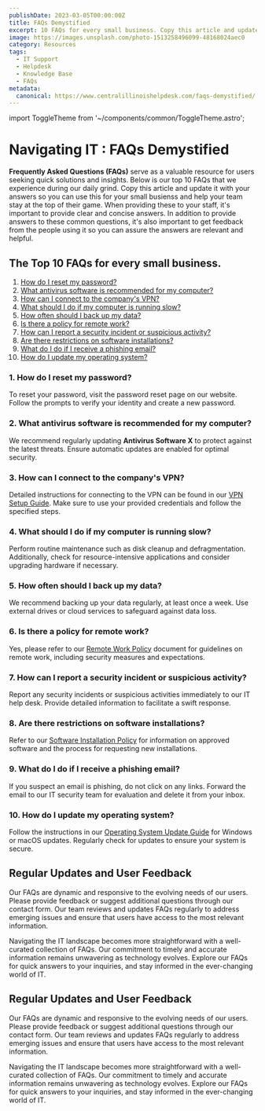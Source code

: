 ```yaml
---
publishDate: 2023-03-05T00:00:00Z
title: FAQs Demystified
excerpt: 10 FAQs for every small business. Copy this article and update it with your answers so you can use this for your busienss and help your team stay at the top of their game.
image: https://images.unsplash.com/photo-1513258496099-48168024aec0
category: Resources
tags:
  - IT Support
  - Helpdesk
  - Knowledge Base
  - FAQs
metadata:
  canonical: https://www.centralillinoishelpdesk.com/faqs-demystified/
---
```


import ToggleTheme from '~/components/common/ToggleTheme.astro';

# Navigating IT : FAQs Demystified

**Frequently Asked Questions (FAQs)** serve as a valuable resource for users seeking quick solutions and insights. Below is our top 10 FAQs that we experience during our daily grind. Copy this article and update it with your answers so you can use this for your small busienss and help your team stay at the top of their game. When providing these to your staff, it's important to provide clear and concise answers. In addition to provide answers to these common questions, it's also important to get feedback from the people using it so you can assure the answers are relevant and helpful.

## The Top 10 FAQs for every small business.

1. [How do I reset my password?](#1-how-do-i-reset-my-password)
2. [What antivirus software is recommended for my computer?](#2-what-antivirus-software-is-recommended-for-my-computer)
3. [How can I connect to the company's VPN?](#3-how-can-i-connect-to-the-companys-vpn)
4. [What should I do if my computer is running slow?](#4-what-should-i-do-if-my-computer-is-running-slow)
5. [How often should I back up my data?](#5-how-often-should-i-back-up-my-data)
6. [Is there a policy for remote work?](#6-is-there-a-policy-for-remote-work)
7. [How can I report a security incident or suspicious activity?](#7-how-can-i-report-a-security-incident-or-suspicious-activity)
8. [Are there restrictions on software installations?](#8-are-there-restrictions-on-software-installations)
9. [What do I do if I receive a phishing email?](#9-what-do-i-do-if-i-receive-a-phishing-email)
10. [How do I update my operating system?](#10-how-do-i-update-my-operating-system)

### 1. How do I reset my password?

To reset your password, visit the password reset page on our website. Follow the prompts to verify your identity and create a new password.

### 2. What antivirus software is recommended for my computer?

We recommend regularly updating **Antivirus Software X** to protect against the latest threats. Ensure automatic updates are enabled for optimal security.

### 3. How can I connect to the company's VPN?

Detailed instructions for connecting to the VPN can be found in our [VPN Setup Guide](#). Make sure to use your provided credentials and follow the specified steps.

### 4. What should I do if my computer is running slow?

Perform routine maintenance such as disk cleanup and defragmentation. Additionally, check for resource-intensive applications and consider upgrading hardware if necessary.

### 5. How often should I back up my data?

We recommend backing up your data regularly, at least once a week. Use external drives or cloud services to safeguard against data loss.

### 6. Is there a policy for remote work?

Yes, please refer to our [Remote Work Policy](#) document for guidelines on remote work, including security measures and expectations.

### 7. How can I report a security incident or suspicious activity?

Report any security incidents or suspicious activities immediately to our IT help desk. Provide detailed information to facilitate a swift response.

### 8. Are there restrictions on software installations?

Refer to our [Software Installation Policy](#) for information on approved software and the process for requesting new installations.

### 9. What do I do if I receive a phishing email?

If you suspect an email is phishing, do not click on any links. Forward the email to our IT security team for evaluation and delete it from your inbox.

### 10. How do I update my operating system?

Follow the instructions in our [Operating System Update Guide](#) for Windows or macOS updates. Regularly check for updates to ensure your system is secure.

## Regular Updates and User Feedback

Our FAQs are dynamic and responsive to the evolving needs of our users. Please provide feedback or suggest additional questions through our contact form. Our team reviews and updates FAQs regularly to address emerging issues and ensure that users have access to the most relevant information.

Navigating the IT landscape becomes more straightforward with a well-curated collection of FAQs. Our commitment to timely and accurate information remains unwavering as technology evolves. Explore our FAQs for quick answers to your inquiries, and stay informed in the ever-changing world of IT.

## Regular Updates and User Feedback

Our FAQs are dynamic and responsive to the evolving needs of our users. Please provide feedback or suggest additional questions through our contact form. Our team reviews and updates FAQs regularly to address emerging issues and ensure that users have access to the most relevant information.

Navigating the IT landscape becomes more straightforward with a well-curated collection of FAQs. Our commitment to timely and accurate information remains unwavering as technology evolves. Explore our FAQs for quick answers to your inquiries, and stay informed in the ever-changing world of IT.
